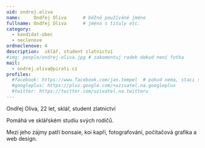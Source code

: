 ```yaml
---
uid: ondrej.oliva
name:     Ondřej Oliva   	# běžně používáné jméno
fullname: Ondřej Oliva   	# jméno s tituly etc.
category:
  - kandidat-obec
  - neclenove
ordneclenove: 4  
description:  sklář, student zlatnictví
#img: people/ondrej-oliva.jpg # zakomentuj radek dokud není fotka
mail:
  - ondrej.oliva@pirati.cz
profiles:
  #facebook: https://www.facebook.com/jan.tempel  # pokud nema, staci smazat tuto radku
  #googleplus: https://plus.google.com/+uzivatel.na.googleplus
  #twitter: https://twitter.com/uzivatel.na.twitteru
---
```


Ondřej Oliva, 22 let, sklář, student zlatnictví

Pomáhá ve sklářském studiu svých rodičů.

Mezi jeho zájmy patří bonsaie, koi kapři, fotografování, počítačová grafika a web design.